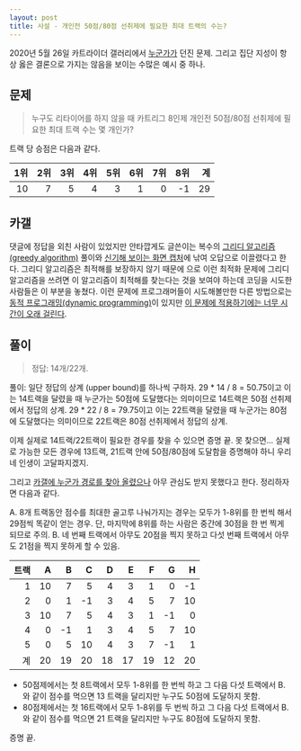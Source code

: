 ```yaml
---
layout: post
title: 사설 - 개인전 50점/80점 선취제에 필요한 최대 트랙의 수는?
---
```


2020년 5월 26일 카트라이더 갤러리에서 [누군가가](https://gall.dcinside.com/board/view/?id=kart&no=1972704) 던진 문제. 그리고 집단 지성이 항상 옳은 결론으로 가지는 않음을 보이는 수많은 예시 중 하나. 

## 문제 

> 누구도 리타이어를 하지 않을 때 카트리그 8인제 개인전 50점/80점 선취제에 필요한 최대 트랙 수는 몇 개인가?

트랙 당 승점은 다음과 같다. 

| 1위 | 2위 | 3위 | 4위 | 5위 | 6위 | 7위 | 8위 | 계 |
|---:|---:|---:|---:|---:|---:|---:|---:|---:|
| 10 | 7 | 5 | 4 | 3 | 1 | 0 | -1 | 29 |

## 카갤 

댓글에 정답을 외친 사람이 있었지만 안타깝게도 글쓴이는 복수의 [그리디 알고리즘(greedy algorithm)](https://en.wikipedia.org/wiki/Greedy_algorithm) 풀이와 [신기해 보이는 화면 캡처](https://gall.dcinside.com/board/view/?id=kart&no=1972908)에 낚여 오답으로 이끌렸다고 한다. 
그리디 알고리즘은 최적해를 보장하지 않기 때문에 으로 이런 최적화 문제에 그리디 알고리즘을 쓰려면 이 알고리즘이 최적해를 찾는다는 것을 보여야 하는데 코딩을 시도한 사람들은 이 부분을 놓쳤다.
이런 문제에 프로그래머들이 시도해볼만한 다른 방법으로는 [동적 프로그래밍(dynamic programming)](https://en.wikipedia.org/wiki/Dynamic_programming)이 있지만 [이 문제에 적용하기에는 너무 시간이 오래 걸린다](https://gall.dcinside.com/board/view/?id=kart&no=1972908).

## 풀이

> 정답: 14개/22개.



풀이: 일단 정답의 상계 (upper bound)를 하나씩 구하자. 29 * 14 / 8 = 50.75이고 이는 14트랙을 달렸을 때 누군가는 50점에 도달했다는 의미이므로 14트랙은 50점 선취제에서 정답의 상계. 
29 * 22 / 8 = 79.75이고 이는 22트랙을 달렸을 때 누군가는 80점에 도달했다는 의미이므로 22트랙은 80점 선취제에서 정답의 상계.

이제 실제로 14트랙/22트랙이 필요한 경우를 찾을 수 있으면 증명 끝. 못 찾으면... 실제로 가능한 모든 경우에 13트랙, 21트랙 안에 50점/80점에 도달함을 증명해야 하니 우리네 인생이 고달파지겠지.

그리고 [카갤에 누군가 경로를 찾아 올렸으나](https://gall.dcinside.com/board/view/?id=kart&no=1972775) 아무 관심도 받지 못했다고 한다.
정리하자면 다음과 같다.

A. 8개 트랙동안 점수를 최대한 골고루 나눠가지는 경우는 모두가 1-8위를 한 번씩 해서 29점씩 똑같이 얻는 경우. 단, 마지막에 8위를 하는 사람은 중간에 30점을 한 번 찍게 되므로 주의. 
B. 네 번째 트랙에서 아무도 20점을 찍지 못하고 다섯 번째 트랙에서 아무도 21점을 찍지 못하게 할 수 있음.

| 트랙 | A | B | C | D | E | F | G | H |
|---:|---:|---:|---:|---:|---:|---:|---:|---:|
| 1 | 10 | 7 | 5 | 4 | 3 | 1 | 0 | -1 |
| 2 | 0 | 1 | -1 | 3 | 4 | 5 | 7 | 10 |
| 3 | 10 | 7 | 5 | 4 | 3 | 1 | -1 | 0 |
| 4 | 0 | -1 | 1 | 3 | 4 | 5 | 7 | 10 |
| 5 | 0 | 5 | 10 | 4 | 3 | 7 | -1 | 1 |
| 계 | 20 | 19 | 20 | 18 | 17 | 19 | 12 | 20 |

- 50점제에서는 첫 8트랙에서 모두 1-8위를 한 번씩 하고 그 다음 다섯 트랙에서 B. 와 같이 점수를 먹으면 13 트랙을 달리지만 누구도 50점에 도달하지 못함. 
- 80점제에서는 첫 16트랙에서 모두 1-8위를 두 번씩 하고 그 다음 다섯 트랙에서 B. 와 같이 점수를 먹으면 21 트랙을 달리지만 누구도 80점에 도달하지 못함. 

증명 끝. 

